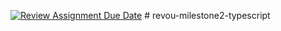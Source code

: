 [![Review Assignment Due Date](https://classroom.github.com/assets/deadline-readme-button-22041afd0340ce965d47ae6ef1cefeee28c7c493a6346c4f15d667ab976d596c.svg)](https://classroom.github.com/a/pUNCiVii)
#   r e v o u - m i l e s t o n e 2 - t y p e s c r i p t  
 